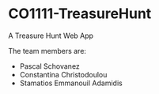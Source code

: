 # CO1111-TreasureHunt
A Treasure Hunt Web App

The team members are:
- Pascal Schovanez
- Constantina Christodoulou
- Stamatios Emmanouil Adamidis
